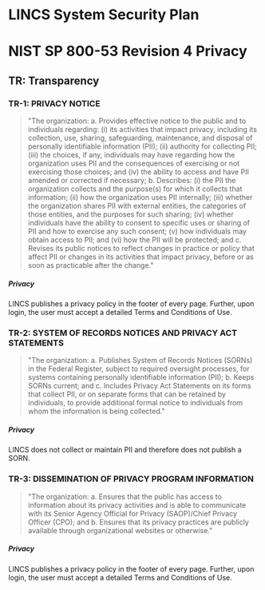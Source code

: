# LINCS System Security Plan

# NIST SP 800-53 Revision 4 Privacy

## TR: Transparency

### TR-1: PRIVACY NOTICE

> "The organization:
>      a.    Provides effective notice to the public and to individuals regarding:
> (i) its activities that
>            impact privacy, including its collection, use, sharing, safeguarding,
> maintenance, and disposal
>            of personally identifiable information (PII); (ii) authority for collecting
> PII; (iii) the choices, if
>            any, individuals may have regarding how the organization uses PII and
> the consequences of
>            exercising or not exercising those choices; and (iv) the ability to
> access and have PII amended
>            or corrected if necessary;
>      b.    Describes: (i) the PII the organization collects and the purpose(s)
> for which it collects that
>            information; (ii) how the organization uses PII internally; (iii) whether
> the organization shares
>            PII with external entities, the categories of those entities, and the
> purposes for such sharing;
>            (iv) whether individuals have the ability to consent to specific uses
> or sharing of PII and how
>            to exercise any such consent; (v) how individuals may obtain access
> to PII; and (vi) how the
>            PII will be protected; and
>      c.    Revises its public notices to reflect changes in practice or policy
> that affect PII or changes in
>            its activities that impact privacy, before or as soon as practicable
> after the change."

##### Privacy

LINCS publishes a privacy policy in the footer of every  page. Further, upon login,
the user must accept a detailed Terms and Conditions of Use.


### TR-2: SYSTEM OF RECORDS NOTICES AND PRIVACY ACT STATEMENTS

> "The organization:
>      a.    Publishes System of Records Notices (SORNs) in the Federal Register,
> subject to required
>            oversight processes, for systems containing personally identifiable
> information (PII);
>      b.    Keeps SORNs current; and
>      c.    Includes Privacy Act Statements on its forms that collect PII, or on
> separate forms that can be
>            retained by individuals, to provide additional formal notice to individuals
> from whom the
>            information is being collected."

##### Privacy

LINCS does not collect or maintain PII and therefore does not publish a SORN.


### TR-3: DISSEMINATION OF PRIVACY PROGRAM INFORMATION

> "The organization:
>      a.    Ensures that the public has access to information about its privacy activities and is able to
>            communicate with its Senior Agency Official for Privacy (SAOP)/Chief Privacy Officer
>            (CPO); and
>      b.    Ensures that its privacy practices are publicly available through organizational websites or
>            otherwise."

##### Privacy

LINCS publishes a privacy policy in the footer of every page. Further, upon login,
the user must accept a detailed Terms and Conditions of Use.



